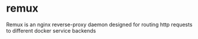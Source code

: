 # remux
Remux is an nginx reverse-proxy daemon designed for routing http requests to different docker service backends
